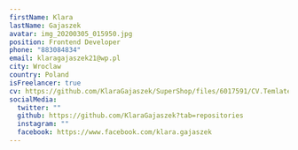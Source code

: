 ```yaml
---
firstName: Klara
lastName: Gajaszek
avatar: img_20200305_015950.jpg
position: Frontend Developer
phone: "883084834"
email: klaragajaszek21@wp.pl
city: Wroclaw
country: Poland
isFreelancer: true
cv: https://github.com/KlaraGajaszek/SuperShop/files/6017591/CV.Temlate.-.page.1-scalone.pdf
socialMedia:
  twitter: ""
  github: https://github.com/KlaraGajaszek?tab=repositories
  instagram: ""
  facebook: https://www.facebook.com/klara.gajaszek
---
```

